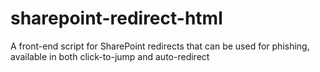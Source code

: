 # sharepoint-redirect-html

A front-end script for SharePoint redirects that can be used for phishing, available in both click-to-jump and auto-redirect
